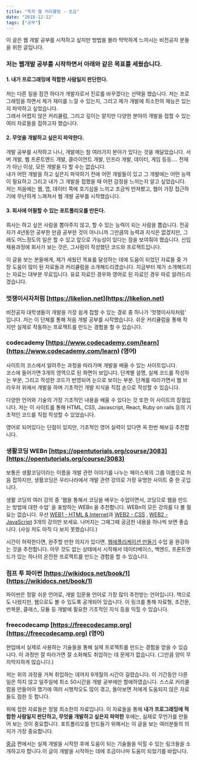 ```yaml
---
title: "독학 웹 커리큘럼 - 초급"
date: "2018-12-12"
tags: ["공부"]
---
```


이 글은 웹 개발 공부를 시작하고 싶지만 방법을 몰라 막막하게 느끼시는 비전공자 분들을 위한 글입니다.

<!-- end -->

### 저는 웹개발 공부를 시작하면서 아래와 같은 목표를 세웠습니다.

#### 1. 내가 프로그래밍에 적합한 사람일지 판단한다.

저는 다른 일을 잠깐 하다가 개발자로서 진로를 바꾸겠다는 선택을 했습니다. 저는 프로그래밍을 하면서 제가 재미를 느낄 수 있는지, 그리고 제가 개발에 최소한의 재능은 있는지 파악하고 싶었습니다.<br />
그래서 어렵지 않은 커리큘럼, 그리고 깊이는 얕지만 다양한 분야의 개발을 접할 수 있는 여러 자료들을 접하고자 했습니다.

#### 2. 무엇을 개발하고 싶은지 파악한다.

개발 공부를 시작하고 나니, 개발에는 참 여러가지 분야가 있다는 것을 깨달았습니다. 서버 개발, 웹 프론트엔드 개발, 클라이언트 개발, 인프라 개발, 데이터, 게임 등등.... 천재가 아닌 이상, 모든 개발을 다 할 수는 없습니다.<br />
내가 어떤 개발을 하고 싶은지 파악하기 전에 어떤 개발들이 있고 그 개발에는 어떤 능력이 필요하고 그리고 내가 그 개발을 접했을 때 어떤 감정을 느끼는지 알고 싶었습니다.<br />
저는 처음에는 웹, 앱, 데이터 쪽에 호기심을 느끼고 조금씩 만져봤고, 웹이 가장 접근하기에 무난하게 느껴져서 웹 개발 공부를 시작했습니다.

#### 3. 회사에 어필할 수 있는 포트폴리오를 만든다.

회사는 하고 싶은 사람을 뽑아주지 않고, 할 수 있는 능력이 되는 사람을 뽑습니다. 전공자가 4년동안 공부한 만큼 공부한 것이 아니니까 그만큼의 능력과 지식은 없겠지만, 그래도 어느정도의 일은 할 수 있고 앞으로 가능성이 있다는 점을 보여줘야 했습니다. 신입 채용과정에 회사가 보는 것은, 그사람이 작성했던 코드와 프로젝트입니다.

이 글을 보는 분들에게, 제가 세웠던 목표를 달성하는 데에 도움이 되었던 자료들 중 가장 도움이 많이 된 자료들과 커리큘럼을 소개해드리겠습니다. 지금부터 제가 소개해드리는 자료는 대부분 무료입니다. 유료 자료인 경우와 영어로 된 자료인 경우 따로 알려드리겠습니다.

### 멋쟁이사자처럼 [https://likelion.net](https://likelion.net)

비전공자 대학생들이 개발을 가장 쉽게 접할 수 있는 경로 중 하나가 '멋쟁이사자처럼' 입니다. 저는 이 단체를 통해 처음 개발 공부를 시작했습니다. 쉬운 커리큘럼을 통해 작지만 실제로 작동하는 프로젝트를 만드는 경험을 할 수 있습니다.

### codecademy [https://www.codecademy.com/learn](https://www.codecademy.com/learn) (영어)

사이트의 코스에서 알려주는 과정을 따라가며 개발을 배울 수 있는 사이트입니다.<br />
코스에 들어가면 3개의 영역으로 된 화면이 보입니다. 단계별 설명, 실제 코드를 작성하는 부분, 그리고 작성한 코드가 반영되어 눈으로 보이는 부분. 단계를 따라가면서 웹 브라우저 위에서 개발을 하며 기초적인 개발 지식을 직접 손으로 작성할 수 있습니다.

다양한 언어와 기술의 가장 기초적인 내용을 배울 수 있다는 것 또한 이 사이트의 장점입니다. 저는 이 사이트를 통해 HTML, CSS, Javascript, React, Ruby on rails 등의 기초적인 코드를 직접 작성할 수 있었습니다.

영어로 되어있다는 단점이 있지만, 기초적인 영어 실력이 있다면 꼭 한번 해보길 추천합니다.

### 생활코딩 WEBn [https://opentutorials.org/course/3083](https://opentutorials.org/course/3083)

보통은 생활코딩이라는 이름을 개발 관련 이야기를 나누는 페이스북의 그룹 이름으로 처음 접하지만, 생활코딩은 우리나라에서 개발 관련 강의로 가장 유명한 사이트 중 한 곳입니다.

생활 코딩의 여러 강의 중 '웹을 통해서 코딩을 배우는 수업이면서, 코딩으로 웹을 만드는 방법에 대한 수업' 을 표방하는 WEBn 을 추천합니다. WEBn의 모든 강의를 다 볼 필요는 없습니다. 우선 [WEB1 - HTML & Internet](https://opentutorials.org/course/3084)과 [WEB2 - CSS](https://opentutorials.org/course/3086) , [WEB2 - JavaScript](https://opentutorials.org/course/3085) 3개의 강의만 보세요. 나머지는 그때그때 궁금한 내용을 하나씩 보면 좋습니다. (사실 저도 아직 다 보지 못했습니다.)

시간이 허락한다면, 완주할 만한 의지가 있다면, [웹에플리케이션 만들기](https://opentutorials.org/course/1688) 수업 을 완강하는 것을 추천합니다. 아무 것도 없는 상태에서 시작해서 데이터베이스, 백엔드, 프론트엔드가 있는 하나의 온전한 프로젝트를 만드는 경험을 할 수 있습니다.

### 점프 투 파이썬 [https://wikidocs.net/book/1](https://wikidocs.net/book/1)

파이썬은 정말 쉬운 언어로, 개발 입문용 언어로 가장 많이 추천받는 언어입니다. 책으로도 나왔지만, 웹으로도 볼 수 있도록 공개되어 있습니다. 이 링크를 통해 자료형, 조건문, 반복문, 클래스, 모듈 등 개발에 필요한 기초적인 지식 등을 익힐 수 있습니다.

### freecodecamp [https://freecodecamp.org](https://freecodecamp.org) (영어)

현업에서 실제로 사용하는 기술들을 통해 실제 프로젝트를 만드는 경험을 얻을 수 있습니다. 이 과정만 잘 따라가면 잘 소화해도 취업하는 데 문제가 없습니다. (그만큼 양이 무지막지하게 많습니다.)

저는 위의 과정을 거쳐 취업하는 데까지 9개월의 시간이 걸렸습니다. 이 기간동안 다른 일은 하지 않고 일주일에 최소 50시간을 개발 공부에만 할애하였습니다. 스스로 커리큘럼을 만들어야 했기에 여러 시행착오도 많이 겪고, 돌아보면 저에게 도움되지 않은 자료들도 접한 듯 합니다.

위에 접한 자료들은 정말 최소한의 자료입니다. 이 자료들을 통해 **내가 프로그래밍에 적합한 사람일지 판단하고, 무엇을 개발하고 싶은지 파악한** 후에는, 실제로 무언가를 만들어 보는 것이 중요합니다. 포트폴리오를 만드들기 위해서는 이 글을 보는 여러분들의 의지가 가장 중요합니다.

[중급](../web-curriculum-mid/) 편에서는 실제 개발을 시작한 후에 도움이 되는 기술들을 익힐 수 있는 링크들을 소개하고자 합니다.이 글이 개발을 시작하는 데에 조금이나마 도움이 되었기를 바랍니다.
